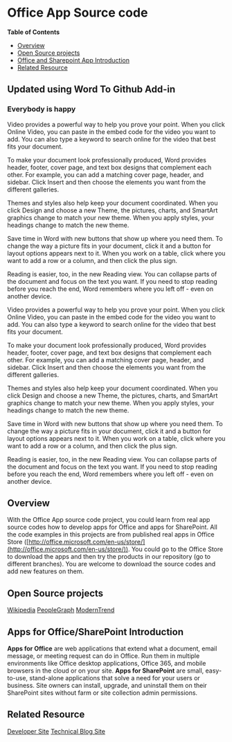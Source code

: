 <div class="WordSection1">

# Office App Source code

**Table of Contents**

*   [Overview](#overview)
*   [Open Source projects](#open-source-projects)
*   [Office and Sharepoint App Introduction](#office-and-sharepoint-app-introduction)
*   [Related Resource](#related-resource)

## Updated using Word To Github Add-in

### Everybody is happy

Video provides a powerful way to help you prove your point. When you click Online Video, you can paste in the embed code for the video you want to add. You can also type a keyword to search online for the video that best fits your document.

To make your document look professionally produced, Word provides header, footer, cover page, and text box designs that complement each other. For example, you can add a matching cover page, header, and sidebar. Click Insert and then choose the elements you want from the different galleries.

Themes and styles also help keep your document coordinated. When you click Design and choose a new Theme, the pictures, charts, and SmartArt graphics change to match your new theme. When you apply styles, your headings change to match the new theme.

Save time in Word with new buttons that show up where you need them. To change the way a picture fits in your document, click it and a button for layout options appears next to it. When you work on a table, click where you want to add a row or a column, and then click the plus sign.

Reading is easier, too, in the new Reading view. You can collapse parts of the document and focus on the text you want. If you need to stop reading before you reach the end, Word remembers where you left off - even on another device.

Video provides a powerful way to help you prove your point. When you click Online Video, you can paste in the embed code for the video you want to add. You can also type a keyword to search online for the video that best fits your document.

To make your document look professionally produced, Word provides header, footer, cover page, and text box designs that complement each other. For example, you can add a matching cover page, header, and sidebar. Click Insert and then choose the elements you want from the different galleries.

Themes and styles also help keep your document coordinated. When you click Design and choose a new Theme, the pictures, charts, and SmartArt graphics change to match your new theme. When you apply styles, your headings change to match the new theme.

Save time in Word with new buttons that show up where you need them. To change the way a picture fits in your document, click it and a button for layout options appears next to it. When you work on a table, click where you want to add a row or a column, and then click the plus sign.

Reading is easier, too, in the new Reading view. You can collapse parts of the document and focus on the text you want. If you need to stop reading before you reach the end, Word remembers where you left off - even on another device.

## Overview

With the Office App source code project, you could learn from real app source codes how to develop apps for Office and apps for SharePoint. All the code examples in this projects are from published real apps in Office Store ([http://office.microsoft.com/en-us/store/](http://office.microsoft.com/en-us/store/)). You could go to the Office Store to download the apps and then try the products in our repository (go to different branches). You are welcome to download the source codes and add new features on them.

## Open Source projects

[Wikipedia](https://store.office.com/en-us/store/wikipedia-WA104099688.aspx) [PeopleGraph](https://store.office.com/en-us/store/people-graph-WA104104476.aspx) [ModernTrend](https://store.office.com/en-us/store/modern-trend-WA104220390.aspx)

## Apps for Office/SharePoint Introduction

**Apps for Office** are web applications that extend what a document, email message, or meeting request can do in Office. Run them in multiple environments like Office desktop applications, Office 365, and mobile browsers in the cloud or on your site. **Apps for SharePoint** are small, easy-to-use, stand-alone applications that solve a need for your users or business. Site owners can install, upgrade, and uninstall them on their SharePoint sites without farm or site collection admin permissions.

## Related Resource

[Developer Site](http://msdn.microsoft.com/en-us/office/aa905340) [Technical Blog Site](http://blogs.msdn.com/b/officeapps)

</div>